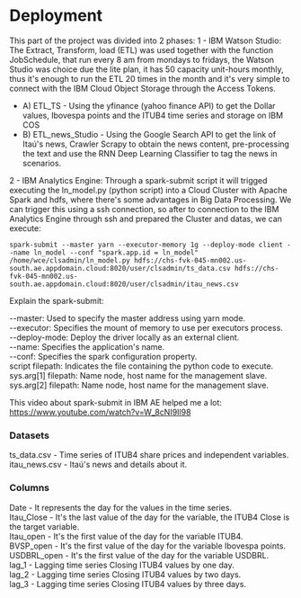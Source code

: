 # Deployment

This part of the project was divided into 2 phases:
1 - IBM Watson Studio: The Extract, Transform, load (ETL) was used together with the function JobSchedule, that run every 8 am from mondays to fridays, the Watson Studio was choice due the lite plan, it has 50 capacity unit-hours monthly, thus it's enough to run the ETL 20 times in the month and it's very simple to connect with the IBM Cloud Object Storage through the Access Tokens.
* A) ETL_TS - Using the yfinance (yahoo finance API) to get the Dollar values, Ibovespa points and the ITUB4 time series and storage on IBM COS
* B) ETL_news_Studio - Using the Google Search API to get the link of Itaú's news, Crawler Scrapy to obtain the news content, pre-processing the text and use the RNN Deep Learning Classifier to tag the news in scenarios.

2 - IBM Analytics Engine: Through a spark-submit script it will trigged executing the ln_model.py (python script) into a Cloud Cluster with Apache Spark and hdfs, where there's some advantages in Big Data Processing. We can trigger this using a ssh connection, so after to connection to the IBM Analytics Engine through ssh and prepared the Cluster and datas, we can execute:

```
spark-submit --master yarn --executor-memory 1g --deploy-mode client --name ln_model --conf "spark.app.id = ln_model" /home/wce/clsadmin/ln_model.py hdfs://chs-fvk-045-mn002.us-south.ae.appdomain.cloud:8020/user/clsadmin/ts_data.csv hdfs://chs-fvk-045-mn002.us-south.ae.appdomain.cloud:8020/user/clsadmin/itau_news.csv
```

Explain the spark-submit:

--master: Used to specify the master address using yarn mode.  
--executor: Specifies the mount of memory to use per executors process.  
--deploy-mode: Deploy the driver locally as an external client.  
--name: Specifies the application's name.  
--conf: Specifies the spark configuration property.  
script filepath: Indicates the file containing the python code to execute.  
sys.arg[1] filepath: Name node, host name for the management slave.  
sys.arg[2] filepath: Name node, host name for the management slave.  


This video about spark-submit in IBM AE helped me a lot: https://www.youtube.com/watch?v=W_8cNI9Il98

### Datasets

ts_data.csv - Time series of ITUB4 share prices and independent variables.
itau_news.csv - Itaú's news and details about it.


### Columns

Date - It represents the day for the values in the time series.  
Itau_Close - It's the last value of the day for the variable, the ITUB4 Close is the target variable.  
Itau_open - It's the first value of the day for the variable ITUB4.  
BVSP_open - It's the first value of the day for the variable Ibovespa points.  
USDBRL_open - It's the first value of the day for the variable USDBRL.  
lag_1 - Lagging time series Closing ITUB4 values by one day.  
lag_2 - Lagging time series Closing ITUB4 values by two days.  
lag_3 - Lagging time series Closing ITUB4 values by three days.  







